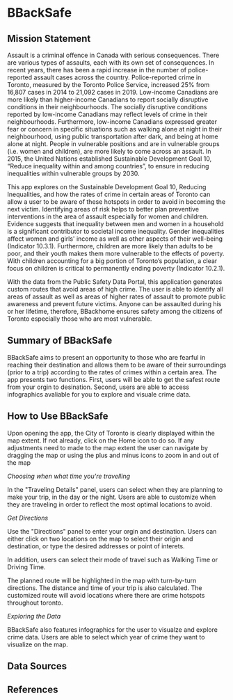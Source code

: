 # BBackSafe

## Mission Statement

Assault is a criminal offence in Canada with serious consequences. There are various types of assaults, each with its own set of consequences. In recent years, there has been a rapid increase in the number of police-reported assault cases across the country. Police-reported crime in Toronto, measured by the Toronto Police Service, increased 25% from 16,807 cases in 2014 to 21,092 cases in 2019. Low-income Canadians are more likely than higher-income Canadians to report socially disruptive conditions in their neighbourhoods. The socially disruptive conditions reported by low-income Canadians may reflect levels of crime in their neighbourhoods. Furthermore, low-income Canadians expressed greater fear or concern in specific situations such as walking alone at night in their neighbourhood, using public transportation after dark, and being at home alone at night. People in vulnerable positions and are in vulnerable groups (i.e. women and children), are more likely to come across an assault. In 2015, the United Nations established Sustainable Development Goal 10, “Reduce inequality within and among countries”, to ensure in reducing inequalities within vulnerable groups by 2030. 

This app explores on the Sustainable Development Goal 10, Reducing Inequalities, and how the rates of crime in certain areas of Toronto can allow a user to be aware of these hotspots in order to avoid in becoming the next victim. Identifying areas of risk helps to better plan preventive interventions in the area of assault especially for women and children. Evidence suggests that inequality between men and women in a household is a significant contributor to societal income inequality. Gender inequalities affect women and girls' income as well as other aspects of their well-being (Indicator 10.3.1). Furthermore, children are more likely than adults to be poor, and their youth makes them more vulnerable to the effects of poverty. With children accounting for a big portion of Toronto’s population, a clear focus on children is critical to permanently ending poverty (Indicator 10.2.1). 

With the data from the Public Safety Data Portal, this application generates custom routes that avoid areas of high crime. The user is able to identify all areas of assault as well as areas of higher rates of assault to promote public awareness and prevent future victims. Anyone can be assaulted during his or her lifetime, therefore, BBackhome ensures safety among the citizens of Toronto especially those who are most vulnerable. 

## Summary of BBackSafe

BBackSafe aims to present an opportunity to those who are fearful in reaching their destination and allows them to be aware of their surroundings (prior to a trip) according to the rates of crimes within a certain area. The app presents two functions. First, users will be able to get the safest route from your orgin to desination. Second, users are able to access infographics avaliable for you to explore and visuale crime data.

## How to Use BBackSafe

Upon opening the app, the City of Toronto is clearly displayed within the map extent. If not already, click on the Home icon to do so. If any adjustments need to made to the map extent the user can navigate by dragging the map or using the plus and minus icons to zoom in and out of the map

*Choosing when what time you're travelling*

In the "Traveling Details" panel, users can select when they are planning to make your trip, in the day or the night. Users are able to customize when they are traveling in order to reflect the most optimal locations to avoid.

*Get Directions*

Use the "Directions" panel to enter your orgin and destination. Users can either click on two locations on the map to select their origin and destination, or type the desired addresses or point of interets. 

In addition, users can select their mode of travel such as Walking Time or Driving Time.

The planned route will be highlighted in the map with turn-by-turn directions. The distance and time of your trip is also calculated. The customized route will avoid locations where there are crime hotspots throughout toronto.

*Exploring the Data*

BBackSafe also features infographics for the user to visualze and explore crime data. Users are able to select which year of crime they want to visualize on the map.

## Data Sources

## References
